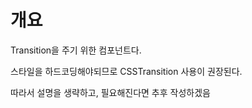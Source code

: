 # 개요

Transition을 주기 위한 컴포넌트다.

스타일을 하드코딩해야되므로 CSSTransition 사용이 권장된다.

따라서 설명을 생략하고, 필요해진다면 추후 작성하겠음